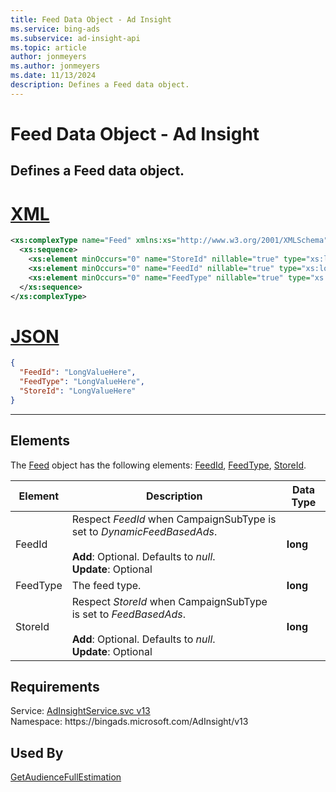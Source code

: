 ```yaml
---
title: Feed Data Object - Ad Insight
ms.service: bing-ads
ms.subservice: ad-insight-api
ms.topic: article
author: jonmeyers
ms.author: jonmeyers
ms.date: 11/13/2024
description: Defines a Feed data object.
---
```

# Feed Data Object - Ad Insight
Defines a Feed data object.
---

# [XML](#tab/xml)

```xml
<xs:complexType name="Feed" xmlns:xs="http://www.w3.org/2001/XMLSchema">
  <xs:sequence>
    <xs:element minOccurs="0" name="StoreId" nillable="true" type="xs:long" />
    <xs:element minOccurs="0" name="FeedId" nillable="true" type="xs:long" />
    <xs:element minOccurs="0" name="FeedType" nillable="true" type="xs:long" />
  </xs:sequence>
</xs:complexType>
```

# [JSON](#tab/json)

```json
{
  "FeedId": "LongValueHere",
  "FeedType": "LongValueHere",
  "StoreId": "LongValueHere"
}
```

-----

## <a name="elements"></a>Elements

The [Feed](feed.md) object has the following elements: [FeedId](#feedid), [FeedType](#feedtype), [StoreId](#storeid).

|Element|Description|Data Type|
|-----------|---------------|-------------|
|<a name="feedid"></a>FeedId|Respect *FeedId* when CampaignSubType is set to *DynamicFeedBasedAds*.<br/><br/>**Add**: Optional. Defaults to *null*.<br/>**Update**: Optional|**long**|
|<a name="feedtype"></a>FeedType|The feed type.|**long**|
|<a name="storeid"></a>StoreId|Respect *StoreId* when CampaignSubType is set to *FeedBasedAds*.<br/><br/>**Add**: Optional. Defaults to *null*.<br/>**Update**: Optional|**long**|

## Requirements
Service: [AdInsightService.svc v13](https://adinsight.api.bingads.microsoft.com/Api/Advertiser/AdInsight/v13/AdInsightService.svc)  
Namespace: https\://bingads.microsoft.com/AdInsight/v13  

## Used By
[GetAudienceFullEstimation](getaudiencefullestimation.md)  
